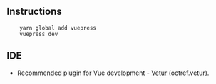 ## Instructions

```
	yarn global add vuepress
	vuepress dev
```

## IDE
* Recommended plugin for Vue development - [Vetur](https://vuejs.github.io/vetur/)
  (octref.vetur).